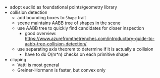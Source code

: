* adopt euclid as foundational points/geometry library
* collision detection
  * add bounding boxes to `Shape` trait
  * scene maintains AABB tree of shapes in the scene
  * use AABB tree to quickly find candidates for closer inspection
    * good overview:
      https://www.azurefromthetrenches.com/introductory-guide-to-aabb-tree-collision-detection/
  * use separating axis theorem to determine if it is actually a collision
    * have to do O(m*n) checks on each primitive shape
* clipping
  * Vatti is most general
  * Greiner-Hormann is faster, but convex only

